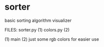 # sorter
basic sorting algorithm visualizer

FILES:
sorter.py (1)
colors.py (2)

(1) main
(2) just some rgb colors for easier use

